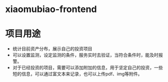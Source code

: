 # xiaomubiao-frontend

# 项目用途
- 统计目前资产分布，展示自己的投资项目
- 可以设置监测，设定监测的条件，服务实时去验证，当符合条件时，能及时报警。
- 对于已经投资的项目，需要可以添加附加的信息，用于坚定自己的投资，一些短的信息，可以通过富文本来记录，也可以上传pdf、img等附件。
